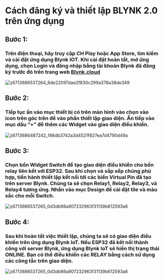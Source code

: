 # Cách đăng ký và thiết lập BLYNK 2.0 trên ứng dụng
## Bước 1:
### Trên điện thoại, hãy truy cập CH Play hoặc App Store, tìm kiếm và cài đặt ứng dụng Blynk IOT. Khi cài đặt hoàn tất, mở ứng dụng, chọn Login và đăng nhập bằng tài khoản Blynk đã đăng ký trước đó trên trang web [Blynk.cloud](https://blynk.cloud/dashboard/login)


![z6713686537264_6de22097dae2f830c299a378a38de349](https://github.com/user-attachments/assets/d45ac94f-bd1f-4ce8-b307-88c2e08a0254)

## Bước 2:
### Tiếp tục ấn vào mục thiết bị có trên màn hình vào chọn vào icon trên góc trên để vào phần thiết lập giao diện. Ấn tiếp vào mục dấu “+” để thêm các Widget vào giao diện điều khiển.


![z6713686487242_f86db3742a3d4521f827ea7d4790d49a](https://github.com/user-attachments/assets/6ded448f-bc3d-4a53-8fc7-0574a04cf75d)


## Bước 3:
### Chọn bốn Widget Switch để tạo giao diện điều khiển cho bốn relay liên kết với ESP32. Sau khi chọn và sắp xếp chúng phù hợp, tiến hành thiết lập kết nối tới các biến Virtual Pin đã tạo trên server Blynk. Chúng ta sẽ chọn Relay1, Relay2, Relay3, và Relay4 tương ứng. Nhấn vào mục Design để cài đặt tile và màu sắc cho mỗi Switch.


![z6713686537265_0d3db98a907232963f31139b612593a6](https://github.com/user-attachments/assets/fa9f8a46-afa5-4f64-9ad8-a0a93e81bda8)


## Bước 4: 
### Sau khi hoàn tất việc thiết lập, chúng ta sẽ có giao diện điều khiển trên ứng dụng Blynk IoT. Nếu ESP32 đã kết nối thành công với server Blynk, ứng dụng Blynk IoT sẽ hiển thị trạng thái ONLINE. Bạn có thể điều khiển các RELAY bằng cách sử dụng các công tắc trên giao diện.
![z6713686537265_0d3db98a907232963f31139b612593a6](https://github.com/user-attachments/assets/ae2f2352-4b5c-402e-b1a9-3842555b156e)


